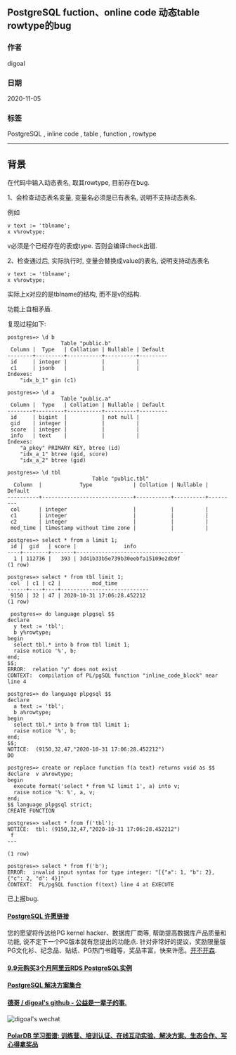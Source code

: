 ## PostgreSQL fuction、online code 动态table rowtype的bug     
    
### 作者    
digoal    
    
### 日期    
2020-11-05    
    
### 标签    
PostgreSQL , inline code , table , function , rowtype     
    
----    
    
## 背景    
在代码中输入动态表名, 取其rowtype, 目前存在bug.    
    
1、会检查动态表名变量, 变量名必须是已有表名, 说明不支持动态表名.     
    
例如    
    
```    
v text := 'tblname';    
x v%rowtype;    
```    
    
v必须是个已经存在的表或type. 否则会编译check出错.     
    
2、检查通过后, 实际执行时, 变量会替换成value的表名, 说明支持动态表名    
    
```    
v text := 'tblname';    
x v%rowtype;    
```    
    
实际上x对应的是tblname的结构, 而不是v的结构.       
    
功能上自相矛盾.     
    
复现过程如下:    
    
```    
postgres=> \d b    
                 Table "public.b"    
 Column |  Type   | Collation | Nullable | Default     
--------+---------+-----------+----------+---------    
 id     | integer |           |          |     
 c1     | jsonb   |           |          |     
Indexes:    
    "idx_b_1" gin (c1)    
    
postgres=> \d a    
                 Table "public.a"    
 Column |  Type   | Collation | Nullable | Default     
--------+---------+-----------+----------+---------    
 id     | bigint  |           | not null |     
 gid    | integer |           |          |     
 score  | integer |           |          |     
 info   | text    |           |          |     
Indexes:    
    "a_pkey" PRIMARY KEY, btree (id)    
    "idx_a_1" btree (gid, score)    
    "idx_a_2" btree (gid)    
    
postgres=> \d tbl    
                           Table "public.tbl"    
  Column  |            Type             | Collation | Nullable | Default     
----------+-----------------------------+-----------+----------+---------    
 col      | integer                     |           |          |     
 c1       | integer                     |           |          |     
 c2       | integer                     |           |          |     
 mod_time | timestamp without time zone |           |          |     
    
postgres=> select * from a limit 1;    
 id |  gid   | score |               info                   
----+--------+-------+----------------------------------    
  1 | 112736 |   393 | 3d41b33b5e739b30eebfa15109e2db9f    
(1 row)    
    
postgres=> select * from tbl limit 1;    
 col  | c1 | c2 |          mod_time              
------+----+----+----------------------------    
 9150 | 32 | 47 | 2020-10-31 17:06:28.452212    
(1 row)    
    
 postgres=> do language plpgsql $$    
declare    
  y text := 'tbl';     
  b y%rowtype;      
begin    
  select tbl.* into b from tbl limit 1;    
  raise notice '%', b;    
end;    
$$;    
ERROR:  relation "y" does not exist    
CONTEXT:  compilation of PL/pgSQL function "inline_code_block" near line 4    
    
postgres=> do language plpgsql $$    
declare                                  
  a text := 'tbl';    
  b a%rowtype;                                             
begin                             
  select tbl.* into b from tbl limit 1;    
  raise notice '%', b;    
end;    
$$;    
NOTICE:  (9150,32,47,"2020-10-31 17:06:28.452212")    
DO    
    
postgres=> create or replace function f(a text) returns void as $$                 
declare  v a%rowtype;                    
begin                 
  execute format('select * from %I limit 1', a) into v;      
  raise notice '%: %', a, v;      
end;                                       
$$ language plpgsql strict;    
CREATE FUNCTION    
    
postgres=> select * from f('tbl');    
NOTICE:  tbl: (9150,32,47,"2020-10-31 17:06:28.452212")    
 f     
---    
     
(1 row)    
    
postgres=> select * from f('b');    
ERROR:  invalid input syntax for type integer: "[{"a": 1, "b": 2}, {"c": 2, "d": 4}]"    
CONTEXT:  PL/pgSQL function f(text) line 4 at EXECUTE    
```    
    
已上报bug.    
    
    
  
#### [PostgreSQL 许愿链接](https://github.com/digoal/blog/issues/76 "269ac3d1c492e938c0191101c7238216")
您的愿望将传达给PG kernel hacker、数据库厂商等, 帮助提高数据库产品质量和功能, 说不定下一个PG版本就有您提出的功能点. 针对非常好的提议，奖励限量版PG文化衫、纪念品、贴纸、PG热门书籍等，奖品丰富，快来许愿。[开不开森](https://github.com/digoal/blog/issues/76 "269ac3d1c492e938c0191101c7238216").  
  
  
#### [9.9元购买3个月阿里云RDS PostgreSQL实例](https://www.aliyun.com/database/postgresqlactivity "57258f76c37864c6e6d23383d05714ea")
  
  
#### [PostgreSQL 解决方案集合](https://yq.aliyun.com/topic/118 "40cff096e9ed7122c512b35d8561d9c8")
  
  
#### [德哥 / digoal's github - 公益是一辈子的事.](https://github.com/digoal/blog/blob/master/README.md "22709685feb7cab07d30f30387f0a9ae")
  
  
![digoal's wechat](../pic/digoal_weixin.jpg "f7ad92eeba24523fd47a6e1a0e691b59")
  
  
#### [PolarDB 学习图谱: 训练营、培训认证、在线互动实验、解决方案、生态合作、写心得拿奖品](https://www.aliyun.com/database/openpolardb/activity "8642f60e04ed0c814bf9cb9677976bd4")
  
